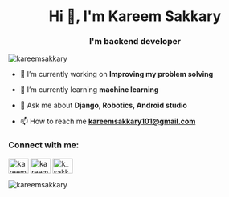 <h1 align="center">Hi 👋, I'm Kareem Sakkary</h1>
<h3 align="center">I'm backend developer</h3>

<p align="left"> <img src="https://komarev.com/ghpvc/?username=kareemsakkary&label=Profile%20views&color=0e75b6&style=flat" alt="kareemsakkary" /> </p>

- 🔭 I’m currently working on **Improving my problem solving**

- 🌱 I’m currently learning **machine learning**

- 💬 Ask me about **Django, Robotics, Android studio**

- 📫 How to reach me **kareemsakkary101@gmail.com**

<h3 align="left">Connect with me:</h3>
<p align="left">
<a href="https://fb.com/kareemsakkary" target="blank"><img align="center" src="https://raw.githubusercontent.com/rahuldkjain/github-profile-readme-generator/master/src/images/icons/Social/facebook.svg" alt="kareemsakkary" height="30" width="40" /></a>
<a href="https://instagram.com/kareemsakkary" target="blank"><img align="center" src="https://raw.githubusercontent.com/rahuldkjain/github-profile-readme-generator/master/src/images/icons/Social/instagram.svg" alt="kareemsakkary" height="30" width="40" /></a>
<a href="https://codeforces.com/profile/k_sakkary" target="blank"><img align="center" src="https://raw.githubusercontent.com/rahuldkjain/github-profile-readme-generator/master/src/images/icons/Social/codeforces.svg" alt="k_sakkary" height="30" width="40" /></a>
</p>

<p><img align="center" src="https://github-readme-stats.vercel.app/api/top-langs?username=kareemsakkary&show_icons=true&locale=en&layout=compact" alt="kareemsakkary" /></p>

